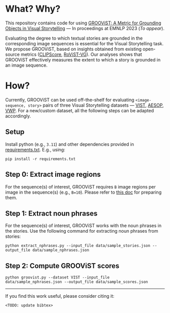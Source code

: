 # What? Why?
This repository contains code for using [GROOViST: A Metric for Grounding Objects in Visual Storytelling]() — In proceedings at EMNLP 2023 (*To appear*).

Evaluating the degree to which textual stories are grounded in the corresponding image sequences is essential for the Visual Storytelling task. We propose GROOViST, based on insights obtained from existing open-source metrics ([CLIPScore](https://github.com/jmhessel/clipscore), [RoViST-VG](https://github.com/usydnlp/rovist)). Our analyses shows that GROOViST effectively measures the extent to which a story is grounded in an image sequence.

# How?

Currently, GROOViST can be used off-the-shelf for evaluating `<image-sequence, story>` pairs of three Visual Storytelling datasets — [VIST](https://aclanthology.org/N16-1147/), [AESOP](https://openaccess.thecvf.com/content/ICCV2021/html/Ravi_AESOP_Abstract_Encoding_of_Stories_Objects_and_Pictures_ICCV_2021_paper.html), [VWP](https://aclanthology.org/2023.tacl-1.33/). For a new/custom dataset, all the following steps can be adapted accordingly.

## Setup

Install python (e.g., `3.11`) and other dependencies provided in [requirements.txt](requirements.txt). E.g., using:

```pip install -r requirements.txt```

## Step 0: Extract image regions

For the sequence(s) of interest, GROOViST requires `B` image regions per image in the sequence(s) (e.g., `B=10`). Please refer to [this doc](image_regions.md) for preparing them.

## Step 1: Extract noun phrases

For the sequence(s) of interest, GROOViST works with the noun phrases in the stories. Use the following command for extracting noun phrases from stories:

```python extract_nphrases.py --input_file data/sample_stories.json --output_file data/sample_nphrases.json```

## Step 2: Compute GROOViST scores

```python groovist.py --dataset VIST --input_file data/sample_nphrases.json --output_file data/sample_scores.json```

---
If you find this work useful, please consider citing it:
```
<TODO: update bibtex>
```
